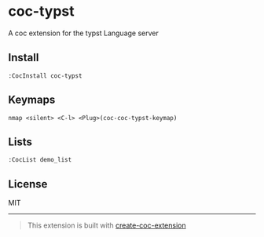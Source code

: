 # coc-typst

A coc extension for the typst Language server

## Install

`:CocInstall coc-typst`

## Keymaps

`nmap <silent> <C-l> <Plug>(coc-coc-typst-keymap)`

## Lists

`:CocList demo_list`

## License

MIT

---

> This extension is built with [create-coc-extension](https://github.com/fannheyward/create-coc-extension)
